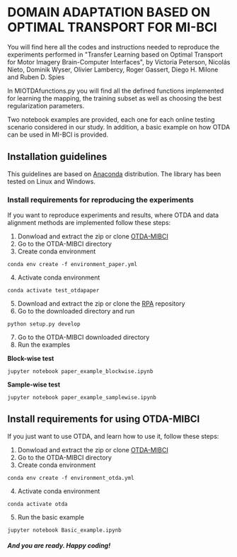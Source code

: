 # DOMAIN ADAPTATION BASED ON OPTIMAL TRANSPORT FOR MI-BCI

You will find here all the codes and instructions needed to reproduce the experiments performed in "Transfer Learning based on Optimal Transport for Motor Imagery Brain-Computer Interfaces", by Victoria Peterson, Nicolás Nieto, Dominik Wyser, Olivier Lambercy, Roger Gassert, Diego H. Milone and Ruben D. Spies

In MIOTDAfunctions.py you will find all the defined functions implemented for learning the mapping, the training subset as well as choosing the best regularization parameters. 

Two notebook examples are provided, each one for each online testing scenario considered in our study. In addition, a basic example on how OTDA can be used in MI-BCI is provided.  
## Installation guidelines
This guidelines are based on [Anaconda](https://www.anaconda.com/distribution/) distribution.
The library has been tested on Linux and Windows.

### Install requirements for reproducing the experiments
If you want to reproduce experiments and results, where OTDA and data alignment methods are implemented follow these steps:
1. Donwload and extract the zip or clone [OTDA-MIBCI](https://github.com/vpeterson/otda-mibci.git)
2. Go to the OTDA-MIBCI directory
3. Create conda environment
```
conda env create -f environment_paper.yml
```
4. Activate conda environment
```
conda activate test_otdapaper
```
5. Download and extract the zip or clone the [RPA](https://github.com/plcrodrigues/RPA)
 repository
6. Go to the downloaded directory and run
```
python setup.py develop
```
7. Go to the OTDA-MIBCI downloaded directory
8. Run the examples

**Block-wise test**
```
jupyter notebook paper_example_blockwise.ipynb
```
**Sample-wise test**
```
jupyter notebook paper_example_samplewise.ipynb
```
## Install requirements for using OTDA-MIBCI
If you just want to use OTDA, and learn how to use it, follow these steps:
1. Donwload and extract the zip or clone [OTDA-MIBCI](https://github.com/vpeterson/otda-mibci.git)
2. Go to the OTDA-MIBCI directory
3. Create conda environment
```
conda env create -f environment_otda.yml
```
4. Activate conda environment
```
conda activate otda
```
5. Run the basic example
```
jupyter notebook Basic_example.ipynb
```
##### And you are ready. Happy coding!

